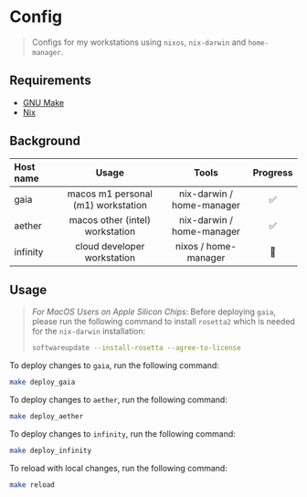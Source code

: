 # Config
> Configs for my workstations using `nixos`, `nix-darwin` and `home-manager`. 

## Requirements

- [GNU Make](https://www.gnu.org/software/make/)
- [Nix](https://nixos.org/download.html)

## Background

| Host name      | Usage                        | Tools                      | Progress |
| :------------- | :--------------------------: | :------------------------: | :-------: |
| gaia           | macos m1 personal (m1) workstation | nix-darwin / home-manager  | ✅ |
| aether         | macos other (intel) workstation    | nix-darwin / home-manager  | ✅ |
| infinity       | cloud developer workstation        | nixos / home-manager       | 🚧 |

## Usage
> *For MacOS Users on Apple Silicon Chips*:
> Before deploying `gaia`, please run the following command to install `rosetta2` which is needed for the `nix-darwin` installation:
> ```bash
> softwareupdate --install-rosetta --agree-to-license
> ```

To deploy changes to `gaia`, run the following command:
```bash
make deploy_gaia
```

To deploy changes to `aether`, run the following command:
```bash
make deploy_aether
```

To deploy changes to `infinity`, run the following command:
```bash
make deploy_infinity
```

To reload with local changes, run the following command:
```bash
make reload
```
